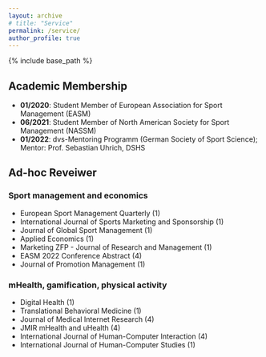 ```yaml
---
layout: archive
# title: "Service"
permalink: /service/
author_profile: true
---
```

{% include base_path %}


## Academic Membership
* <b>01/2020</b>: Student Member of European Association for Sport Management (EASM)
* <b>06/2021</b>: Student Member of North American Society for Sport Management (NASSM)
* <b>01/2022</b>: dvs-Mentoring Programm (German Society of Sport Science); Mentor: Prof. Sebastian Uhrich, DSHS

## Ad-hoc Reveiwer
### Sport management and economics
* European Sport Management Quarterly (1)
* International Journal of Sports Marketing and Sponsorship (1)
* Journal of Global Sport Management (1)
* Applied Economics (1)
* Marketing ZFP - Journal of Research and Management (1)
* EASM 2022 Conference Abstract (4)
* Journal of Promotion Management (1)
### mHealth, gamification, physical activity
* Digital Health (1)
* Translational Behavioral Medicine (1)
* Journal of Medical Internet Research (4)
* JMIR mHealth and uHealth (4)
* International Journal of Human-Computer Interaction (4)
* International Journal of Human-Computer Studies (1)

